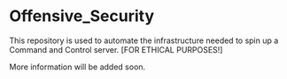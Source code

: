 # Offensive_Security

 This repository is used to automate the infrastructure needed to spin up a Command and Control server. [FOR ETHICAL PURPOSES!]
 
 
 More information will be added soon.
